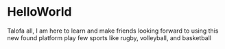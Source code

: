 # HelloWorld
Talofa all, I am here to learn and make friends
looking forward to using this new found platform
play few sports like rugby, volleyball, and basketball
